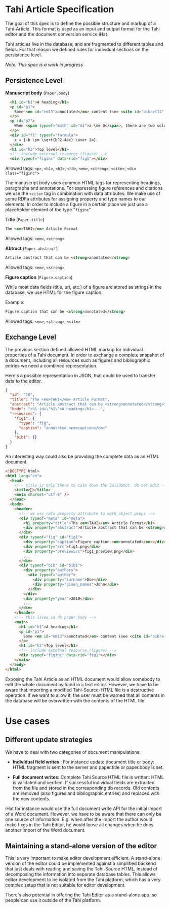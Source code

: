# Tahi Article Specification

The goal of this spec is to define the possible structure and markup of a Tahi-Article. This format is used as an input and output format for the Tahi editor and the document conversion service iHat.

Tahi articles live in the database, and are fragmented to different tables and fields. For that reason we defined rules for individual sections on the persistence level.

*Note: This spec is a work in progress*

## Persistence Level

**Manuscript body** (`Paper.body`)

```html
  <h1 id="h1">A heading</h1>
  <p id="p1">
    Some <em id="em13">annotated</em> content (see <cite id="bibref13" typeof="bibref" data-rid="bib13">Doe, 2010</cite> and <cite id="figref9" typeof="figref" data-rid="fig1">Figure 1</cite>).
  </p>
  <p id="p2">
    When <span typoef="math" id="m1">a \ne 0</span>, there are two solutions to <span typoef="math" id="m2">ax^2 + bx + c = 0</span> and they are
  </p>
  <div id="f1" typeof="formula">
    x = {-b \pm \sqrt{b^2-4ac} \over 2a}.
  </div>
  <h1 id="h2">Top level</h1>
  <!-- include external resource (figure) -->
  <div typeof="figinc" data-rid="fig1"></div>
```

Allowed tags: `<p>`, `<h1>`, `<h2>`, `<h3>`, `<em>`, `<strong>`, `<cite>`, `<div class="figinc">`

The manuscript body uses common HTML tags for representing headings, paragraphs and annotations. For expressing figure references and citations we use the `<cite>` tag in combination with data attributes. We make use of some RDFa attributes for assigning property and type names to our elements. In order to include a figure in a certain place we just use a placeholder element of the type "`figinc`"

**Title** (`Paper.title`)

```html
The <em>TAHI</em> Article Format
```

Allowed tags: `<em>`, `<strong>`

**Abtract** (`Paper.abstract`)

```html
Article abstract that can be <strong>annotated</strong>
```

Allowed tags: `<em>`, `<strong>`


**Figure caption** (`Figure.caption`)

While most data fields (title, url, etc.) of a figure are stored as strings in the database, we use HTML for the figure caption.

Example:

```html
Figure caption that can be <strong>annotated</strong>
```

Allowed tags: `<em>`, `<strong>`, `<cite>`


## Exchange Level

The previous section defined allowed HTML markup for individual properties of a Tahi document. In order to exchange a complete snapshot of a document, including all resources such as figures and bibliographic entries we need a combined representation.

Here's a possible representation in JSON, that could be used to transfer data to the editor.

```json
{
  "id": "10",
  "title": "The <em>TAHI</em> Article Format",
  "abstract": "Article abstract that can be <strong>annotated</strong>",
  "body": "<h1 id=\"h1\">A heading</h1>...",
  "resources": {
    "fig1": {
      "type": "fig",
      "caption": "annotated <em>caption</em>"
    },
    "bib1": {}
  }
}
```

An interesting way could also be providing the complete data as an HTML document.

```html
<!DOCTYPE html>
<html lang="en"> 
  <head>
    <!-- title is only there to calm down the validator. do not edit -->
    <title>🐰</title>
    <meta charset="utf-8" /> 
  </head>
  <body>
    <header>
      <!-- we use rdfa property attribute to mark object props -->
      <div typeof="meta" id="meta">
        <h1 property="title">The <em>TAHI</em> Article Format</h1>
        <div property="abstract">Article abstract that can be <strong>annotated</strong></div>
      </div>
      <div typeof="fig" id="fig1">
        <div property="caption">Figure caption <em>annotated</em></div>
        <div property="src">fig1.png</div>
        <div property="previewSrc">fig1_preview.png</div>
        ...
      </div>
      <div typeof="bib" id="bib1">
        <div property="authors">
          <div typeof="author">
            <div property="surname">Doe</div>
            <div property="given_names">John</div>
          </div>
        </div>
        <div property="year">2010</div>
        ...
      </div>
    </header>
    <!-- this lives in db paper.body -->
    <main>
      <h1 id="h1">A heading</h1>
      <p id="p1">
        Some <em id="em13">annotated</em> content (see <cite id="bibref13" typeof="bibref" data-rid="bib13">Doe, 2010</cite> and <cite id="figref9" typeof="figref" data-rid="fig1">Figure 1</cite>).
      </p>
      <h1 id="h2">Top level</h1>
      <!-- include external resource (figure) -->
      <div typeof="figinc" data-rid="fig1"></div>
    </main>
  </body>
</html>
```

Exposing the Tahi Article as an HTML document would allow somebody to edit the whole document by hand in a text editor. However, we have to be aware that importing a modified Tahi-Source-HTML file is a destructive operation. If we want to allow it, the user must be warned that all contents in the database will be overwritten with the contents of the HTML file.

# Use cases

## Different update strategies

We have to deal with two categories of document manipulations:

- **Individual field writes** : For instance update document title or body: HTML fragment is sent to the server and paper.title or paper.body is set.

- **Full document writes:** Complete Tahi Source HTML file is written: HTML is validated and verified. If successful individual fields are extracted from the file and stored in the corresponding db records. Old contents are removed (also figures and bibliographic entries) and replaced with the new contents. 

iHat for instance would use the full document write API for the initial import of a Word document. However, we have to be aware that there can only be one source of information. E.g. when after the import the author would make fixes in the Tahi Editor, he would loose all changes when he does another import of the Word document.

## Maintaining a stand-alone version of the editor

This is very important to make editor development efficient. A stand-alone version of the editor could be implemented against a simplified backend that just deals with reading and saving the Tahi-Source HTML, instead of decomposing the information into separate database tables. This allows editor development to be isolated from the Tahi platform, which has a very complex setup that is not suitable for editor development.

There's also potential in offering the Tahi Editor as a stand-alone app, so people can use it outside of the Tahi platform.
